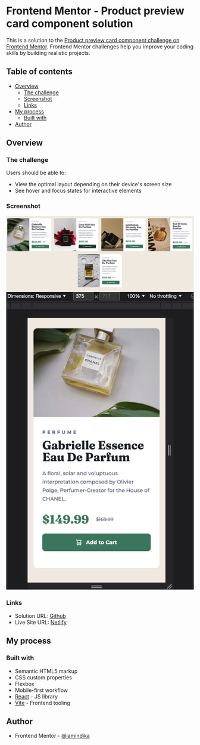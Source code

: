# Frontend Mentor - Product preview card component solution

This is a solution to the [Product preview card component challenge on Frontend Mentor](https://www.frontendmentor.io/challenges/product-preview-card-component-GO7UmttRfa). Frontend Mentor challenges help you improve your coding skills by building realistic projects. 

## Table of contents

- [Overview](#overview)
  - [The challenge](#the-challenge)
  - [Screenshot](#screenshot)
  - [Links](#links)
- [My process](#my-process)
  - [Built with](#built-with)
- [Author](#author)

## Overview

### The challenge

Users should be able to:

- View the optimal layout depending on their device's screen size
- See hover and focus states for interactive elements

### Screenshot

![Desktop View](/docs/screenshots/desktop-view.png)
![Mobile View](/docs/screenshots/mobile-view.png)

### Links

- Solution URL: [Github](https://github.com/iamindika/product_preview_card_component)
- Live Site URL: [Netlify](https://endearing-chebakia-36f360.netlify.app)

## My process

### Built with

- Semantic HTML5 markup
- CSS custom properties
- Flexbox
- Mobile-first workflow
- [React](https://reactjs.org/) - JS library
- [Vite](https://vitejs.dev/) - Frontend tooling

## Author

- Frontend Mentor - [@iamindika](https://www.frontendmentor.io/profile/iamindika)